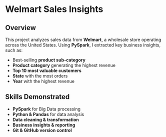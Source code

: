 # Welmart Sales Insights 

## Overview
This project analyzes sales data from **Welmart**, a wholesale store operating across the United States. Using **PySpark**, I extracted key business insights, such as:
-  Best-selling **product sub-category**
-  **Product category** generating the highest revenue
-  **Top 10 most valuable customers**
-  **State** with the most orders
-  **Year** with the highest revenue

## Skills Demonstrated 
-  **PySpark** for Big Data processing
-  **Python & Pandas** for data analysis
-  **Data cleaning & transformation**
-  **Business insights & reporting**
-  **Git & GitHub version control**
